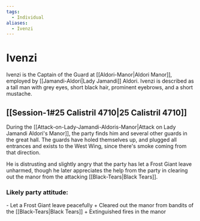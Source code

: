 ```yaml
---
tags:
  - Individual
aliases:
  - Ivenzi
---
```

# Ivenzi
Ivenzi is the Captain of the Guard at [[Aldori-Manor|Aldori Manor]], employed by [[Jamandi-Aldori|Lady Jamandi]] Aldori. Ivenzi is described as a tall man with grey eyes, short black hair, prominent eyebrows, and a short mustache. 
## [[Session-1#25 Calistril 4710|25 Calistril 4710]]
During the [[Attack-on-Lady-Jamandi-Aldoris-Manor|Attack on Lady Jamandi Aldori's Manor]], the party finds him and several other guards in the great hall. The guards have holed themselves up, and plugged all entrances and exists to the West Wing, since there's smoke coming from that direction.

He is distrusting and slightly angry that the party has let a Frost Giant leave unharmed, though he later appreciates the help from the party in clearing out the manor from the attacking [[Black-Tears|Black Tears]]. 
### Likely party attitude:
\- Let a Frost Giant leave peacefully
\+ Cleared out the manor from bandits of the [[Black-Tears|Black Tears]]
\+ Extinguished fires in the manor